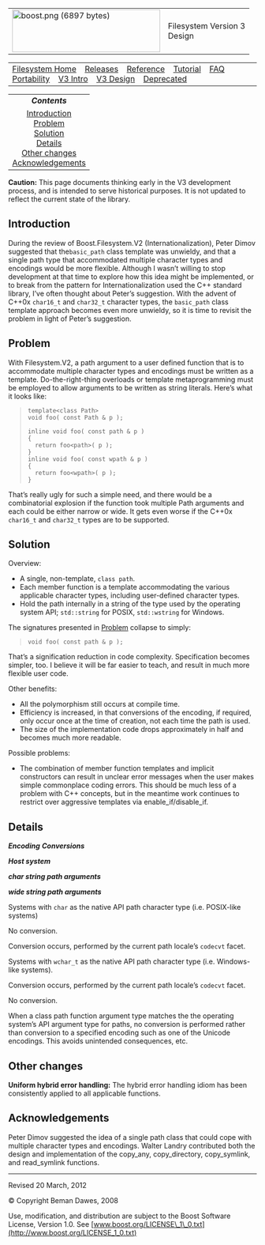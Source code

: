<table><tbody><tr class="odd"><td><a href="../../../index.htm"><img src="../../../boost.png" alt="boost.png (6897 bytes)" width="300" height="86" /></a></td><td>Filesystem Version 3<br />
Design</td></tr></tbody></table>

<table><tbody><tr class="odd"><td><a href="index.htm">Filesystem Home</a>    <a href="release_history.html">Releases</a>    <a href="reference.html">Reference</a>    <a href="tutorial.html">Tutorial</a>    <a href="faq.htm">FAQ</a>    <a href="portability_guide.htm">Portability</a>    <a href="v3.html">V3 Intro</a>    <a href="v3_design.html">V3 Design</a>    <a href="deprecated.html">Deprecated</a>   </td></tr></tbody></table>

<table><tbody><tr class="odd"><td style="text-align: center;"><em><strong>Contents</strong></em></td></tr><tr class="even"><td style="text-align: center;"><a href="#Introduction">Introduction</a><br />
<a href="#Problem">Problem</a><br />
<a href="#Solution">Solution</a><br />
<a href="#Details">Details</a><br />
<a href="#Other-changes">Other changes</a><br />
<a href="#Acknowledgements">Acknowledgements</a></td></tr></tbody></table>

**Caution:** This page documents thinking early in the V3 development process, and is intended to serve historical purposes. It is not updated to reflect the current state of the library.

<span id="Introduction">Introduction</span>
-------------------------------------------

During the review of Boost.Filesystem.V2 (Internationalization), Peter Dimov suggested that the`basic_path` class template was unwieldy, and that a single path type that accommodated multiple character types and encodings would be more flexible. Although I wasn’t willing to stop development at that time to explore how this idea might be implemented, or to break from the pattern for Internationalization used the C++ standard library, I’ve often thought about Peter’s suggestion. With the advent of C++0x `char16_t` and `char32_t` character types, the `basic_path` class template approach becomes even more unwieldy, so it is time to revisit the problem in light of Peter’s suggestion.

**<span id="Problem">Problem</span>**
-------------------------------------

With Filesystem.V2, a path argument to a user defined function that is to accommodate multiple character types and encodings must be written as a template. Do-the-right-thing overloads or template metaprogramming must be employed to allow arguments to be written as string literals. Here’s what it looks like:

>     template<class Path>
>     void foo( const Path & p );
>
>     inline void foo( const path & p )
>     {
>       return foo<path>( p );
>     }
>     inline void foo( const wpath & p )
>     {
>       return foo<wpath>( p );
>     }

That’s really ugly for such a simple need, and there would be a combinatorial explosion if the function took multiple Path arguments and each could be either narrow or wide. It gets even worse if the C++0x `char16_t` and `char32_t` types are to be supported.

<span id="Solution">Solution</span>
-----------------------------------

Overview:

-   A single, non-template, `class path`.
-   Each member function is a template accommodating the various applicable character types, including user-defined character types.
-   Hold the path internally in a string of the type used by the operating system API; `std::string` for POSIX, `std::wstring` for Windows.

The signatures presented in [Problem](#Problem) collapse to simply:

>     void foo( const path & p );

That’s a signification reduction in code complexity. Specification becomes simpler, too. I believe it will be far easier to teach, and result in much more flexible user code.

Other benefits:

-   All the polymorphism still occurs at compile time.
-   Efficiency is increased, in that conversions of the encoding, if required, only occur once at the time of creation, not each time the path is used.
-   The size of the implementation code drops approximately in half and becomes much more readable.

Possible problems:

-   The combination of member function templates and implicit constructors can result in unclear error messages when the user makes simple commonplace coding errors. This should be much less of a problem with C++ concepts, but in the meantime work continues to restrict over aggressive templates via enable\_if/disable\_if.

<span id="Details">Details</span>
---------------------------------

***Encoding*** ***Conversions***

***Host system***

***char string path arguments***

***wide string path arguments***

Systems with `char` as the native API path character type (i.e. POSIX-like systems)

No conversion.

Conversion occurs, performed by the current path locale’s `codecvt` facet.

Systems with `wchar_t` as the native API path character type (i.e. Windows-like systems).

Conversion occurs, performed by the current path locale’s `codecvt` facet.

No conversion.

When a class path function argument type matches the the operating system’s API argument type for paths, no conversion is performed rather than conversion to a specified encoding such as one of the Unicode encodings. This avoids unintended consequences, etc.

<span id="Other-changes">Other changes</span>
---------------------------------------------

**Uniform hybrid error handling:** The hybrid error handling idiom has been consistently applied to all applicable functions.

<span id="Acknowledgements">Acknowledgements</span>
---------------------------------------------------

Peter Dimov suggested the idea of a single path class that could cope with multiple character types and encodings. Walter Landry contributed both the design and implementation of the copy\_any, copy\_directory, copy\_symlink, and read\_symlink functions.

------------------------------------------------------------------------

Revised 20 March, 2012

© Copyright Beman Dawes, 2008

Use, modification, and distribution are subject to the Boost Software License, Version 1.0. See [www.boost.org/LICENSE\_1\_0.txt](http://www.boost.org/LICENSE_1_0.txt)
